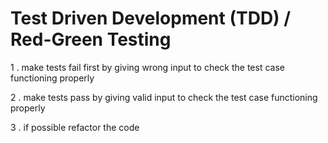 # Test Driven Development (TDD) / Red-Green Testing 
1 . make tests fail first by giving wrong input to check the test case functioning properly </br>

2 . make tests pass by giving valid input to check the test case functioning properly </br>

3 . if possible refactor the code 

